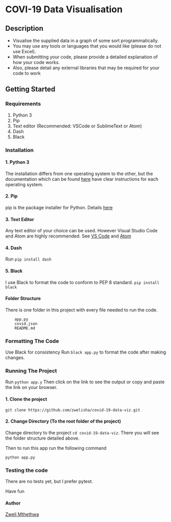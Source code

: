 # COVI-19 Data Visualisation

## Description
- Visualise the supplied data in a graph of some sort programmatically.
- You may use any tools or languages that you would like (please do not use Excel).
- When submitting your code, please provide a detailed explanation of how your code works.
- Also, please detail any external libraries that may be required for your code to work

## Getting Started

### Requirements

1. Python 3
2. Pip 
3. Text editor (Recommended: VSCode or SublimeText or Atom)
4. Dash
5. Black
   
### Installation

#### 1. Python 3

The installation differs from one operating system to the other, but the documentation which can be found [here](https://www.python.org/downloads/) have clear instructions for each operating system.

#### 2. Pip

pip is the package installer for Python. 
Details [here](https://pypi.org/project/pip/)

#### 3. Text Editor
Any text editor of your choice can be used. However Visual Studio Code and Atom are highly recommended. See [VS Code](https://code.visualstudio.com/) and [Atom](https://atom-editor.cc/)

#### 4. Dash
Run ```pip install dash```

#### 5. Black
I use Black to format the code to conform to PEP 8 standard.
```pip install black```

#### Folder Structure

There is one folder in this project with every file needed to run the code.

```.gitignore
    app.py
    covid.json
    README.md
```

### Formatting The Code

Use Black for consistency
Run ```black app.py``` to format the code after making changes.

### Running The Project
Run ```python app.y```
Then click on the link to see the output or copy and paste the link on your browser.

#### 1. Clone the project
```
git clone https://github.com/zwelisha/covid-19-data-viz.git
```

#### 2. Change Directory (To the root folder of the project)

Change directory to the project `cd covid-19-data-viz`.
There you will see the folder structure detailed above.

Then to run this app run the following command

```
python app.py
```

### Testing the code
There are no tests yet, but I prefer pytest.

Have fun

#### Author

[Zweli Mthethwa](https://www.linkedin.com/in/zweli-mthethwa-244b45a8/)